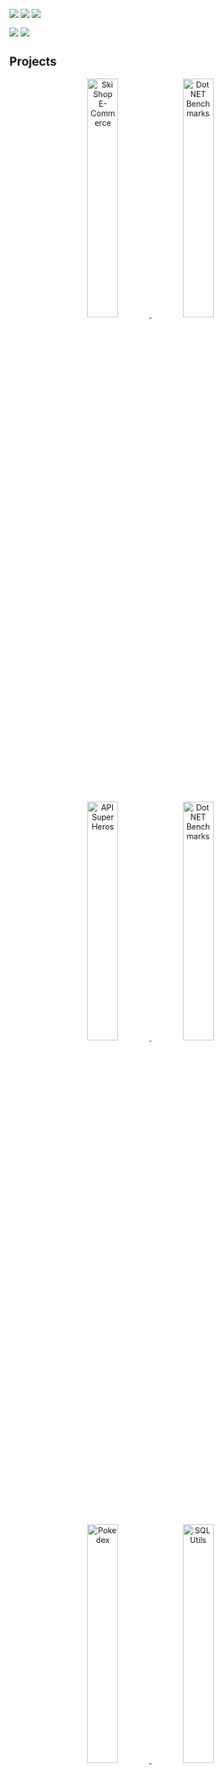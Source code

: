 [Theme]: 'react'

<!--
**rfcardoso/rfcardoso** is a ✨ _special_ ✨ repository because its `README.md` (this file) appears on your GitHub profile.

Here are some ideas to get you started:

- 🔭 I’m currently working on ...
- 🌱 I’m currently learning ...
- 👯 I’m looking to collaborate on ...
- 🤔 I’m looking for help with ...
- 💬 Ask me about ...
- 📫 How to reach me: ...
- 😄 Pronouns: ...
- ⚡ Fun fact: ...
-->

<!-- https://badges.pages.dev -->
<!-- <a href="http://github.com/ricardocardoso-dev">
<img height="155em" src="https://github-readme-stats.vercel.app/api?username=ricardocardoso-dev&show_icons=true&theme=codeSTACKr&include_all_commits=false&count_private=true&rank_icon=github"/><img height="155em" width="420" src="http://github-readme-stats.vercel.app/api/top-langs/?username=ricardocardoso-dev&layout=compact&theme=codeSTACKr"/>
</div>
 
<div>   
  <a href=""><img src="https://img.shields.io/badge/.NET-512BD4?style=for-the-badge&logo=dotnet&logoColor=white" target="_blank"></a>
  <a href=""><img src="https://img.shields.io/badge/C%23-239120?style=for-the-badge&logo=c-sharp&logoColor=white" target="_blank"></a>
  <!-- <a href=""><img src="https://img.shields.io/badge/JavaScript-323330?style=for-the-badge&logo=javascript&logoColor=F7DF1E" target="_blank"></a> -->
  <!-- <img src="https://img.shields.io/badge/JavaScript-F7DF1E?logo=javascript&logoColor=000&style=for-the-badge" alt="JavaScript Badge">
  <a href=""><img src="https://img.shields.io/badge/HTML5-E34F26?style=for-the-badge&logo=html5&logoColor=white" target="_blank"></a>
  <a href=""><img src="https://img.shields.io/badge/CSS3-1572B6?style=for-the-badge&logo=css3&logoColor=white" target="_blank"></a>
  <a href=""><img src="https://img.shields.io/badge/jquery-%230769AD.svg?style=for-the-badge&logo=jquery&logoColor=white" target="_blank"></a>
  <img alt="SQL" src="https://img.shields.io/badge/-SQL-4479A1?style=for-the-badge&logo=microsoft&logoColor=black&textColor=black" />
  <img src="https://img.shields.io/badge/Liquibase-2962FF?logo=liquibase&logoColor=fff&style=for-the-badge" alt="Liquibase Badge">
  <img src="https://img.shields.io/badge/Azure%20DevOps-0078D7?logo=azuredevops&logoColor=fff&style=for-the-badge" alt="Azure DevOps Badge">
  <!--  <img alt="GitHub" src="https://img.shields.io/badge/azure-devops.svg?&style=for-the-badge&logo=microsoft&logoColor=white" /> -->
<!-- </div> 
<div> --> 
  <a href = "mailto:ricardo.cardoso@live.com"><img src="https://img.shields.io/badge/-Gmail-%23333?style=for-the-badge&logo=gmail&logoColor=white" target="_blank"></a>
  <a href="https://www.linkedin.com/in/riicardocardoso/" target="_blank"><img src="https://img.shields.io/badge/-LinkedIn-%230077B5?style=for-the-badge&logo=linkedin&logoColor=white" target="_blank"></a> 
  <a href="https://wakatime.com/@ricardocardosodev" target="_blank"><img src="https://wakatime.com/badge/user/957be417-f277-4ae4-a449-e6bc5785d785.svg?style=for-the-badge" target="_blank"></a> 

  <!-- ![Snake animation](https://github.com/devemdobro/devemdobro/blob/output/github-contribution-grid-snake.svg) -->
<div display="flex">
 <a>
  <img src="https://github-readme-stats.vercel.app/api/wakatime?username=ricardocardosodev&layout=compact&theme=react"/>
 </a>
 <img src="http://github-readme-stats.vercel.app/api/top-langs/?username=ricardocardoso-dev&layout=compact&theme=react"/>
</div>

## Projects

<div align="center">
  <!-- <h2 align="left">👨‍💻 Projects <img src="./assets/borderseparator.gif"/></h2><br> -->
  <a href="https://github.com/ricardocardoso-dev/ski-shop-e-commerce" target="_blank">
    <img src="https://github-readme-stats.vercel.app/api/pin/?username=ricardocardoso-dev&repo=ski-shop-e-commerce&cache_seconds=86401&theme=react" width="33%" alt="Ski Shop E-Commerce"/>
  </a>
  <a href="https://github.com/ricardocardoso-dev/DotNetBenchmarks" target="_blank">
    <img src="https://github-readme-stats.vercel.app/api/pin/?username=ricardocardoso-dev&repo=DotNetBenchmarks&cache_seconds=86402&theme=react" width="33%" alt="Dot NET Benchmarks"/>
  </a>
  <a href="https://github.com/ricardocardoso-dev/api-superHero" target="_blank">
    <img src="https://github-readme-stats.vercel.app/api/pin/?username=ricardocardoso-dev&repo=api-superHero&cache_seconds=86400&theme=react" width="33%" alt="API Super Heros"/>
  </a>
    <a href="https://github.com/ricardocardoso-dev/MinhaAppMvcCompleta_DevIO" target="_blank">
    <img src="https://github-readme-stats.vercel.app/api/pin/?username=ricardocardoso-dev&repo=MinhaAppMvcCompleta_DevIO&cache_seconds=86400&theme=react" width="33%" alt="Dot NET Benchmarks"/>
  </a>
      <a href="https://github.com/ricardocardoso-dev/pokedex" target="_blank">
    <img src="https://github-readme-stats.vercel.app/api/pin/?username=ricardocardoso-dev&repo=pokedex&cache_seconds=86402&theme=react" width="33%" alt="Pokedex"/>
  </a>
      <a href="https://github.com/ricardocardoso-dev/sql-utils" target="_blank">
    <img src="https://github-readme-stats.vercel.app/api/pin/?username=ricardocardoso-dev&repo=sql-utils&cache_seconds=86400&theme=react" width="33%" alt="SQL Utils"/>
  </a>

<br>
<!-- <div>
  <p><strong>Databases & Tools: &nbsp</strong>    </p>
  <a href=""><img src="https://img.shields.io/badge/Oracle-F80000?style=for-the-badge&logo=Oracle&logoColor=white" target="_blank"></a>
  <a href=""><img src="https://img.shields.io/badge/Microsoft%20SQL%20Server-CC2927?style=for-the-badge&logo=microsoft%20sql%20server&logoColor=white" target="_blank"></a>
  <a href=""><img src="https://img.shields.io/badge/MySQL-005C84?style=for-the-badge&logo=mysql&logoColor=white" target="_blank"></a>
  <a href=""><img src="https://img.shields.io/badge/git-%23F05033.svg?style=for-the-badge&logo=git&logoColor=white" target="_blank"></a>
  <a href=""><img src="https://img.shields.io/badge/subversion-%23809CC9.svg?style=for-the-badge&logo=subversion&logoColor=white" target="_blank"></a>
  <img src="https://img.shields.io/badge/Notion-000?logo=notion&logoColor=fff&style=for-the-badge" alt="Notion Badge">
  <img src="https://img.shields.io/badge/Swagger-85EA2D?logo=swagger&logoColor=000&style=for-the-badge" alt="Swagger Badge">
  <img src="https://img.shields.io/badge/Postman-FF6C37?logo=postman&logoColor=fff&style=for-the-badge" alt="Postman Badge">
</div>
<br> -->

